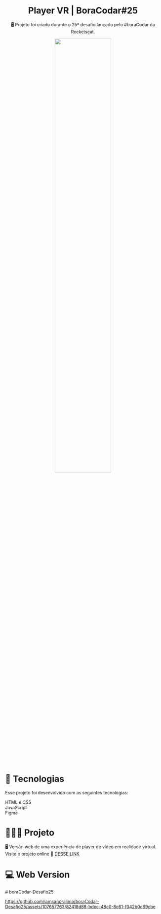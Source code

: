 <h1 align="center"> Player VR | BoraCodar#25</h1>

<p align="center"> 🖥️ Projeto foi criado durante o 25º desafio lançado pelo #boraCodar da Rocketseat.
<p align="center">

 <img width="60%" src= "https://github.com/iamsandralima/boraCodar-Desafio25/assets/107657763/4b92ed6a-a65d-4460-bcee-264a4ce2f092"/>


# 🚀 Tecnologias
Esse projeto foi desenvolvido com as seguintes tecnologias:

HTML e CSS <br>
JavaScript<br>
Figma <br>

# 👩🏻‍💻 Projeto 
🖥️ Versão web de uma experiência de player de vídeo em realidade virtual.
Visite o projeto online 🔗 [DESSE LINK](https://iamsandralima.github.io/boraCodar-Desafio25/)

# 💻 Web Version
<p align="center"></p># boraCodar-Desafio25

https://github.com/iamsandralima/boraCodar-Desafio25/assets/107657763/82418d88-bdec-48c0-8c61-f042b0c69cbe


